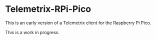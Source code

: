 # Telemetrix-RPi-Pico

This is an early version of a Telemetrix client for the Raspberry Pi Pico.

This is a work in progress.